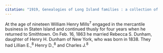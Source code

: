 ```yaml
---
citation: "1919, Genealogies of Long Island families : a collection of genealogies relating to the following Long Island families: Dickerson, Mitchill, Wickham, Carman, Raynor, Rushmore, Satterly, Hawkins, Arthur Smith, Mills, Howard, Lush, Greene, Compiled by Charles J. Werner, Mainly From Records Left By Benjamin F. Thompson, Historian of Long Island, p109, Logan Utah FamilySearch Library, familysearch.org."
---
```

At the age of nineteen William Henry Mills<sup>7</sup> engaged in the mercantile business in Staten Island and continued thusly for four years when he returned to Smithtown. On Feb. 16, 1863 he married Rebecca S. Dunham, daughter of Henry H. Dunham of New York, who was born in 1838. They had Lillian E.,<sup>8</sup> Henry D.,<sup>8</sup> and Charles J.<sup>8</sup>
